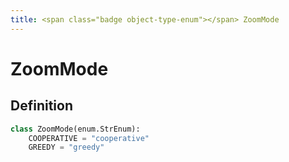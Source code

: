 ```yaml
---
title: <span class="badge object-type-enum"></span> ZoomMode
---
```

# <span class="badge object-type-enum"></span> ZoomMode

## Definition

```python
class ZoomMode(enum.StrEnum):
    COOPERATIVE = "cooperative"
    GREEDY = "greedy"
```
